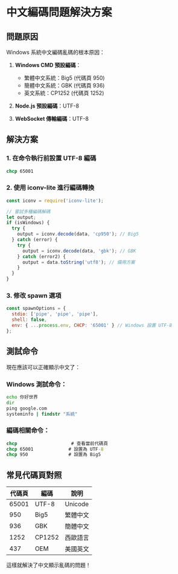 # 中文編碼問題解決方案

## 問題原因

Windows 系統中文編碼亂碼的根本原因：

1. **Windows CMD 預設編碼**：
   - 繁體中文系統：Big5 (代碼頁 950)
   - 簡體中文系統：GBK (代碼頁 936)
   - 英文系統：CP1252 (代碼頁 1252)

2. **Node.js 預設編碼**：UTF-8

3. **WebSocket 傳輸編碼**：UTF-8

## 解決方案

### 1. 在命令執行前設置 UTF-8 編碼
```cmd
chcp 65001
```

### 2. 使用 iconv-lite 進行編碼轉換
```javascript
const iconv = require('iconv-lite');

// 嘗試多種編碼解碼
let output;
if (isWindows) {
  try {
    output = iconv.decode(data, 'cp950'); // Big5
  } catch (error) {
    try {
      output = iconv.decode(data, 'gbk'); // GBK
    } catch (error2) {
      output = data.toString('utf8'); // 備用方案
    }
  }
}
```

### 3. 修改 spawn 選項
```javascript
const spawnOptions = {
  stdio: ['pipe', 'pipe', 'pipe'],
  shell: false,
  env: { ...process.env, CHCP: '65001' } // Windows 設置 UTF-8
};
```

## 測試命令

現在應該可以正確顯示中文了：

### Windows 測試命令：
```cmd
echo 你好世界
dir
ping google.com
systeminfo | findstr "系統"
```

### 編碼相關命令：
```cmd
chcp                    # 查看當前代碼頁
chcp 65001             # 設置為 UTF-8
chcp 950               # 設置為 Big5
```

## 常見代碼頁對照

| 代碼頁 | 編碼 | 說明 |
|--------|------|------|
| 65001 | UTF-8 | Unicode |
| 950 | Big5 | 繁體中文 |
| 936 | GBK | 簡體中文 |
| 1252 | CP1252 | 西歐語言 |
| 437 | OEM | 美國英文 |

這樣就解決了中文顯示亂碼的問題！